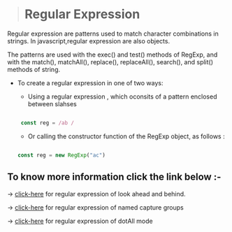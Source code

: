 > # Regular Expression

Regular expression are patterns used to match character combinations in strings. In javascript,regular expression are also objects.  

 The patterns are used with the exec() and test() methods of RegExp, and with the match(), matchAll(), replace(), replaceAll(), search(), and split() methods of string. 


  - To create a regular expression in one of two ways: 

     -  Using a regular expression , which oconsits of a pattern enclosed between slahses 

     ``` javascript
    
      const reg = /ab /
     ```

     - Or calling the constructor function of the RegExp object, as follows : 

     ```javascript
     
     const reg = new RegExp("ac")

     ```

## To know more information click the link below :- 

 &#8594;  [click-here](../js/Regular%20Experssion/Look%20ahead%20%26%20behind.js) for regular expression of  look ahead and behind.


 &#8594;  [click-here](../js/Regular%20Experssion/Named%20capture%20groups.js) for regular expression of  named capture groups

 &#8594;  [click-here](../js/Regular%20Experssion/dotall%20mode.js) for regular expression of  dotAll mode